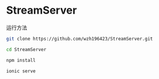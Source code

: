 # StreamServer
运行方法
``` bash
git clone https://github.com/wzh196423/StreamServer.git
```
``` bash
cd StreamServer
```
``` bash
npm install
```
``` bash
ionic serve
```

